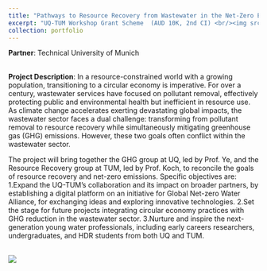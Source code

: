 ```yaml
---
title: "Pathways to Resource Recovery from Wastewater in the Net-Zero Era"
excerpt: "UQ-TUM Workshop Grant Scheme  (AUD 10K, 2nd CI) <br/><img src='/images/UQ_TUM.png'>"
collection: portfolio
---
```

**Partner**: Technical University of Munich

<br/>**Project Description**: In a resource-constrained world with a growing population, transitioning to a circular economy is imperative. For over a century, wastewater services have focused on pollutant removal, effectively protecting public and environmental health but inefficient in resource use. As climate change accelerates exerting devastating global impacts, the wastewater sector faces a dual challenge: transforming from pollutant removal to resource recovery while simultaneously mitigating greenhouse gas (GHG) emissions. However, these two goals often conflict within the wastewater sector. 

The project will bring together the GHG group at UQ, led by Prof. Ye, and the Resource Recovery group at TUM, led by Prof. Koch, to reconcile the goals of resource recovery and net-zero emissions. Specific objectives are:
1.Expand the UQ-TUM’s collaboration and its impact on broader partners, by establishing a digital platform on an initiative for Global Net-zero Water Alliance, for exchanging ideas and exploring innovative technologies.
2.Set the stage for future projects integrating circular economy practices with GHG reduction in the wastewater sector.
3.Nurture and inspire the next-generation young water professionals, including early careers researchers, undergraduates, and HDR students from both UQ and TUM.

<br/><img src='/images/UQ-TUM.png'>

